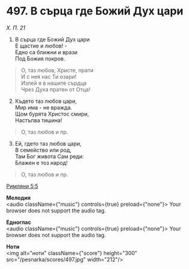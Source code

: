 # 497. В сърца где Божий Дух цари

_Х. П. 21_

1. В сърца где Божий Дух цари  
Е щастие и любов! -  
Едно са ближни и врази  
Под Божия покров.  

> О, таз любов, Христе, прати  
> И с нея нас Ти озари!  
> Излей я в нашите сърдца  
> Чрез Духа пратен от Отца!

2. Където таз любов цари,  
Мир има - не вражда.  
Щом бурята Христос смири,  
Настъпва тишина!  

> О, таз любов и пр.  

3. Ей, гдето таз любов цари,  
В семейство или род,  
Там Бог живота Сам реди:  
Блажен е тоз народ!  

> О, таз любов и пр.

[Римляни 5:5](http://biblia.bg/index.php?k=52&g=5&s=5)

**Мелодия**  
<audio className={"music"} controls={true} preload={"none"}>
    <source src="/pesnarka/mp3/497.mp3" type="audio/mpeg"/>
    Your browser does not support the audio tag.
</audio>

**Едноглас**  
<audio className={"music"} controls={true} preload={"none"}>
    <source src="/pesnarka/transp/497.mp3" type="audio/mpeg"/>
    Your browser does not support the audio tag.
</audio>

**Ноти**  
<img alt="ноти" className={"score"} height="300" src="/pesnarka/scores/497.jpg" width="212"/>
